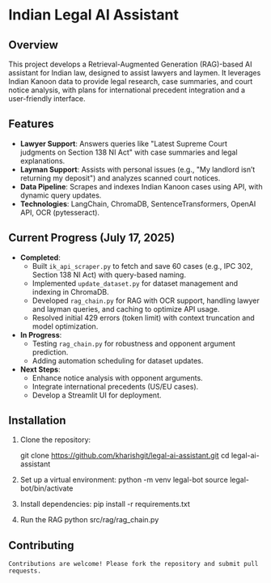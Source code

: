 # Indian Legal AI Assistant

## Overview
This project develops a Retrieval-Augmented Generation (RAG)-based AI assistant for Indian law, designed to assist lawyers and laymen. It leverages Indian Kanoon data to provide legal research, case summaries, and court notice analysis, with plans for international precedent integration and a user-friendly interface.

## Features
- **Lawyer Support**: Answers queries like "Latest Supreme Court judgments on Section 138 NI Act" with case summaries and legal explanations.
- **Layman Support**: Assists with personal issues (e.g., "My landlord isn’t returning my deposit") and analyzes scanned court notices.
- **Data Pipeline**: Scrapes and indexes Indian Kanoon cases using API, with dynamic query updates.
- **Technologies**: LangChain, ChromaDB, SentenceTransformers, OpenAI API, OCR (pytesseract).

## Current Progress (July 17, 2025)
- **Completed**:
  - Built `ik_api_scraper.py` to fetch and save 60 cases (e.g., IPC 302, Section 138 NI Act) with query-based naming.
  - Implemented `update_dataset.py` for dataset management and indexing in ChromaDB.
  - Developed `rag_chain.py` for RAG with OCR support, handling lawyer and layman queries, and caching to optimize API usage.
  - Resolved initial 429 errors (token limit) with context truncation and model optimization.
- **In Progress**:
  - Testing `rag_chain.py` for robustness and opponent argument prediction.
  - Adding automation scheduling for dataset updates.
- **Next Steps**:
  - Enhance notice analysis with opponent arguments.
  - Integrate international precedents (US/EU cases).
  - Develop a Streamlit UI for deployment.

## Installation
1. Clone the repository:
   
   git clone https://github.com/kharishgit/legal-ai-assistant.git
   cd legal-ai-assistant

2. Set up a virtual environment:
    python -m venv legal-bot
    source legal-bot/bin/activate

3. Install dependencies:
    pip install -r requirements.txt

4. Run the RAG
    python src/rag/rag_chain.py

## Contributing
    Contributions are welcome! Please fork the repository and submit pull requests.
